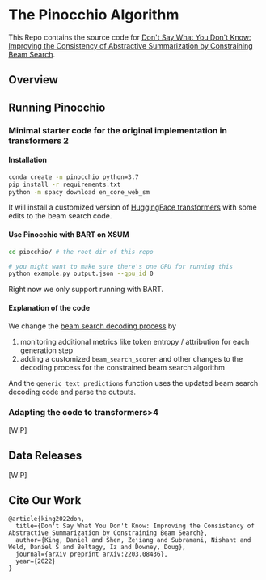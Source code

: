# The Pinocchio Algorithm  

This Repo contains the source code for [Don't Say What You Don't Know: Improving the Consistency of Abstractive Summarization by Constraining Beam Search](https://arxiv.org/abs/2203.08436).

## Overview 


## Running Pinocchio 

### Minimal starter code for the original implementation in transformers 2

#### Installation 

```bash
conda create -n pinocchio python=3.7
pip install -r requirements.txt
python -m spacy download en_core_web_sm
```
It will install a customized version of [HuggingFace transformers](https://github.com/dakinggg/transformers/tree/my_branch) with some edits to the beam search code. 

#### Use Pinocchio with BART on XSUM 

```bash
cd piocchio/ # the root dir of this repo 

# you might want to make sure there's one GPU for running this  
python example.py output.json --gpu_id 0
```
Right now we only support running with BART. 

#### Explanation of the code 

We change the [beam search decoding process](https://github.com/dakinggg/transformers/blob/defbd001072dffbedf03c7f9eb880f2836c640e3/src/transformers/modeling_utils.py#L1333) by 
1. monitoring additional metrics like token entropy / attribution for each generation step  
2. adding a customized `beam_search_scorer` and other changes to the decoding process for the constrained beam search algorithm 

And the `generic_text_predictions` function uses the updated beam search decoding code and parse the outputs. 

### Adapting the code to transformers>4

[WIP]

## Data Releases 

[WIP]

## Cite Our Work 

```
@article{king2022don,
  title={Don't Say What You Don't Know: Improving the Consistency of Abstractive Summarization by Constraining Beam Search},
  author={King, Daniel and Shen, Zejiang and Subramani, Nishant and Weld, Daniel S and Beltagy, Iz and Downey, Doug},
  journal={arXiv preprint arXiv:2203.08436},
  year={2022}
}
```